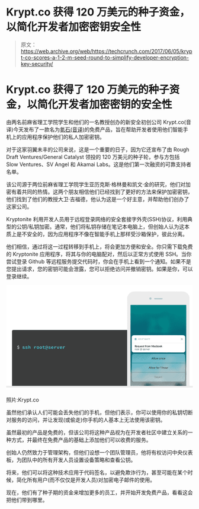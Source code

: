 # Krypt.co 获得 120 万美元的种子资金，以简化开发者加密密钥安全性 

> 原文：<https://web.archive.org/web/https://techcrunch.com/2017/06/05/krypt-co-scores-a-1-2-m-seed-round-to-simplify-developer-encryption-key-security/>

# Krypt.co 获得了 120 万美元的种子资金，以简化开发者加密密钥的安全性

由两名前麻省理工学院学生和他们的一名教授创办的新安全初创公司 Krypt.co(音译)今天发布了一款名为[氪石(音译)](https://web.archive.org/web/20221209210036/https://krypt.co/why_kryptonite/)的免费产品，旨在帮助开发者使用他们智能手机上的应用程序保护他们的私人加密密钥。

对于这家羽翼未丰的公司来说，这是一个重要的日子，因为它还宣布了由 Rough Draft Ventures/General Catalyst 领投的 120 万美元的种子轮，参与方包括 Slow Ventures、SV Angel 和 Akamai Labs。这是他们第一次融资的可靠支持者名单。

该公司源于两位前麻省理工学院学生亚历克斯·格林曼和凯文·金的研究，他们对加密有着共同的热情。这两个朋友相信他们已经找到了更好的方法来保护加密密钥，他们找到了他们的教授大卫·吉福德，他认为这是一个好主意，并帮助他们创办了这家公司。

Kryptonite 利用开发人员用于远程登录网络的安全套接字外壳(SSH)协议，利用典型的公钥/私钥加密。通常，他们将私钥存储在笔记本电脑上，但创始人认为这本质上是不安全的，因为应用程序不像在智能手机上那样受沙箱保护，彼此分离。

他们相信，通过将这一过程转移到手机上，将会更加方便和安全。你只需下载免费的 Kryptonite 应用程序，将其与你的电脑配对，然后以正常方式使用 SSH。当你尝试登录 Github 等远程服务提交代码时，你会在手机上看到一个通知。如果不是您提出请求，您的密钥可能会泄露，您可以拒绝访问并撤销密钥。如果是你，可以登录继续。

![](img/1c2b90d95f816b86c0bac582ef7feb1a.png)

照片:Krypt.co

虽然他们承认人们可能会丢失他们的手机，但他们表示，你可以使用你的私钥切断对服务的访问，并让发现(或偷走)你手机的人基本上无法使用该密钥。

虽然最初的产品是免费的，但该公司将这种产品视为在开发者社区中建立关系的一种方式，并最终在免费产品的基础上添加他们可以收费的服务。

创始人仍然致力于管理架构，但他们设想一个团队管理员，他将有权访问中央仪表板，为团队中的所有开发人员设置设备策略和查看公钥。

将来，他们可以将这种技术应用于代码签名，以避免欺诈行为，甚至可能在某个时候，简化所有用户(而不仅仅是开发人员)对加密电子邮件的使用。

现在，他们有了种子期的资金来增加更多的员工，并开始开发免费产品，看看这会把他们带到哪里。